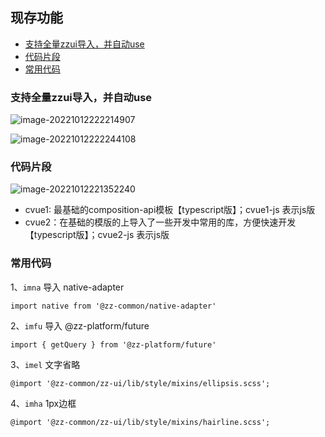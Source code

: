 ## 现存功能

- [支持全量zzui导入，并自动use](#支持全量zzui导入，并自动use)
- [代码片段](#代码片段)
- [常用代码](#常用代码)



### 支持全量zzui导入，并自动use

![image-20221012222214907](https://qn.huat.xyz/mac/20221012222214.png)





![image-20221012222244108](https://qn.huat.xyz/mac/20221012222244.png)

### 代码片段

![image-20221012221352240](https://qn.huat.xyz/mac/20221012221352.png)

- cvue1: 最基础的composition-api模板【typescript版】；cvue1-js 表示js版
- cvue2：在基础的模版的上导入了一些开发中常用的库，方便快速开发【typescript版】；cvue2-js 表示js版



### 常用代码

1、`imna` 导入 native-adapter

```
import native from '@zz-common/native-adapter'
```



2、`imfu` 导入 @zz-platform/future

```
import { getQuery } from '@zz-platform/future'
```



3、`imel` 文字省略

```
@import '@zz-common/zz-ui/lib/style/mixins/ellipsis.scss';
```





4、`imha` 1px边框

```
@import '@zz-common/zz-ui/lib/style/mixins/hairline.scss';
```



